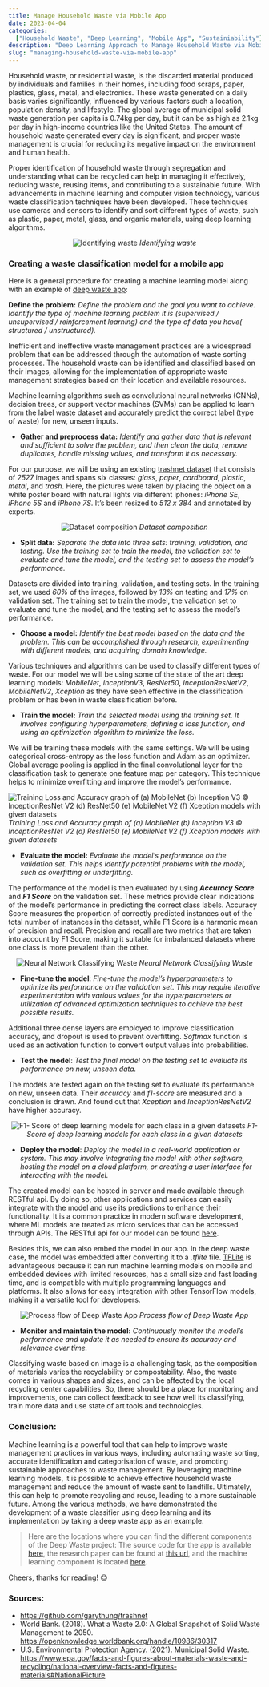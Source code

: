 ```yaml
---
title: Manage Household Waste via Mobile App
date: 2023-04-04
categories:
  ["Household Waste", "Deep Learning", "Mobile App", "Sustainiability"]
description: "Deep Learning Approach to Manage Household Waste via Mobile App"
slug: "managing-household-waste-via-mobile-app"
---
```



Household waste, or residential waste, is the discarded material produced by individuals and families in their homes, including food scraps, paper, plastics, glass, metal, and electronics. These waste generated on a daily basis varies significantly, influenced by various factors such a location, population density, and lifestyle. The global average of municipal solid waste generation per capita is 0.74kg per day, but it can be as high as 2.1kg per day in high-income countries like the United States. The amount of household waste generated every day is significant, and proper waste management is crucial for reducing its negative impact on the environment and human health.

Proper identification of household waste through segregation and understanding what can be recycled can help in managing it effectively, reducing waste, reusing items, and contributing to a sustainable future. With advancements in machine learning and computer vision technology, various waste classification techniques have been developed. These techniques use cameras and sensors to identify and sort different types of waste, such as plastic, paper, metal, glass, and organic materials, using deep learning algorithms.


<p align="center">
  <img src="https://cdn-images-1.medium.com/max/3200/0*cBB6vW5bf9-ogg8-" alt="Identifying waste">
  <em>Identifying waste</em>
</p>

### **Creating a waste classification model for a mobile app**

Here is a general procedure for creating a machine learning model along with an example of <a href="https://www.producthunt.com/products/deep-waste" target="_blank">deep waste app</a>:

**Define the problem:** *Define the problem and the goal you want to achieve. Identify the type of machine learning problem it is (supervised / unsupervised / reinforcement learning) and the type of data you have( structured / unstructured).*

Inefficient and ineffective waste management practices are a widespread problem that can be addressed through the automation of waste sorting processes. The household waste can be identified and classified based on their images, allowing for the implementation of appropriate waste management strategies based on their location and available resources.

Machine learning algorithms such as convolutional neural networks (CNNs), decision trees, or support vector machines (SVMs) can be applied to learn from the label waste dataset and accurately predict the correct label (type of waste) for new, unseen inputs.

* **Gather and preprocess data:** *Identify and gather data that is relevant and sufficient to solve the problem, and then clean the data, remove duplicates, handle missing values, and transform it as necessary.*

For our purpose, we will be using an existing <a href="https://github.com/garythung/trashnet" target="_blank">trashnet dataset</a> that consists of *2527* images and spans six classes: *glass*, *paper*, *cardboard*, *plastic*, *metal*, and *trash*. Here, the pictures were taken by placing the object on a white poster board with natural lights via different iphones: *iPhone SE*, *iPhone 5S* and *iPhone 7S*. It’s been resized to *512 x 384* and annotated by experts.

<p align="center">
  <img src="https://cdn-images-1.medium.com/max/3200/0*Of7fkLr4PHEJqhmE" alt="Dataset composition">
  <em>Dataset composition</em>
</p>

* **Split data:** *Separate the data into three sets: training, validation, and testing. Use the training set to train the model, the validation set to evaluate and tune the model, and the testing set to assess the model’s performance.*

Datasets are divided into training, validation, and testing sets. In the training set, we used  *60%* of the images, followed by *13%* on testing and *17%* on validation set. The training set to train the model, the validation set to evaluate and tune the model, and the testing set to assess the model’s performance.

* **Choose a model:** *Identify the best model based on the data and the problem. This can be accomplished through research, experimenting with different models, and acquiring domain knowledge.*

Various techniques and algorithms can be used to classify different types of waste. For our model we will be using some of the state of the art deep learning models: *MobileNet*, *InceptionV3*, *ResNet50*, *InceptionResNetV2*, *MobileNetV2*, *Xception* as they have seen effective in the classification problem or has been in waste classification before.

* **Train the model:** *Train the selected model using the training set. It involves configuring hyperparameters, defining a loss function, and using an optimization algorithm to minimize the loss.*

We will be training these models with the same settings. We will be using categorical cross-entropy as the loss function and Adam as an optimizer. Global average pooling is applied in the final convolutional layer for the classification task to generate one feature map per category. This technique helps to minimize overfitting and improve the model’s performance.

![Training Loss and Accuracy graph of (a) MobileNet (b) Inception V3 © InceptionResNet V2 (d) ResNet50 (e) MobileNet V2 (f) Xception models with given datasets](https://cdn-images-1.medium.com/max/2000/0*bCj5RShv7v7kMEBI)*Training Loss and Accuracy graph of (a) MobileNet (b) Inception V3 © InceptionResNet V2 (d) ResNet50 (e) MobileNet V2 (f) Xception models with given datasets*

* **Evaluate the model:** *Evaluate the model’s performance on the validation set. This helps identify potential problems with the model, such as overfitting or underfitting.*

The performance of the model is then evaluated by using ***Accuracy Score*** and ***F1 Score*** on the validation set. These metrics provide clear indications of the model’s performance in predicting the correct class labels. Accuracy Score measures the proportion of correctly predicted instances out of the total number of instances in the dataset, while F1 Score is a harmonic mean of precision and recall. Precision and recall are two metrics that are taken into account by F1 Score, making it suitable for imbalanced datasets where one class is more prevalent than the other.

<p align="center">
  <img src="https://cdn-images-1.medium.com/max/3200/0*AIofo7zGtuaCBZz0" alt="Neural Network Classifying Waste">
  <em>Neural Network Classifying Waste</em>
</p>

* **Fine-tune the model**: *Fine-tune the model’s hyperparameters to optimize its performance on the validation set. This may require iterative experimentation with various values for the hyperparameters or utilization of advanced optimization techniques to achieve the best possible results.*

Additional three dense layers are employed to improve classification accuracy, and dropout is used to prevent overfitting. *Softmax* function is used as an activation function to convert output values into probabilities.

* **Test the model**: *Test the final model on the testing set to evaluate its performance on new, unseen data.*

The models are tested again on the testing set to evaluate its performance on new, unseen data. Their *accuracy* and *f1-score* are measured and a conclusion is drawn. And found out that *Xception* and *InceptionResNetV2* have higher accuracy.

<p align="center">
  <img src="https://cdn-images-1.medium.com/max/3200/0*LV4hzjE3vHhoo_mO" alt="F1- Score of deep learning models for each class in a given datasets">
  <em>F1- Score of deep learning models for each class in a given datasets</em>
</p>


* **Deploy the model**: *Deploy the model in a real-world application or system. This may involve integrating the model with other software, hosting the model on a cloud platform, or creating a user interface for interacting with the model.*

The created model can be hosted in server and made available through RESTful api. By doing so, other applications and services can easily integrate with the model and use its predictions to enhance their functionality. It is a common practice in modern software development, where ML models are treated as micro services that can be accessed through APIs. The RESTful api for our model can be found <a href="https://github.com/sumn2u/ml_rest_api" target="_blank">here</a>.

Besides this, we can also embed the model in our app. In the deep waste case, the model was embedded after converting it to a *.tflite* file. <a href="https://www.tensorflow.org/lite/guide" target="_blank">TFLite</a> is advantageous because it can run machine learning models on mobile and embedded devices with limited resources, has a small size and fast loading time, and is compatible with multiple programming languages and platforms. It also allows for easy integration with other TensorFlow models, making it a versatile tool for developers.

<p align="center">
  <img src="https://cdn-images-1.medium.com/max/3200/0*yQjtlq8VHmCA6kuO" alt="Process flow of Deep Waste App">
  <em>Process flow of Deep Waste App</em>
</p>

* **Monitor and maintain the model:** *Continuously monitor the model’s performance and update it as needed to ensure its accuracy and relevance over time.*

Classifying waste based on image is a challenging task, as the composition of materials varies the recyclability or compostability. Also, the waste comes in various shapes and sizes, and can be affected by the local recycling center capabilities. So, there should be a place for monitoring and improvements, one can collect feedback to see how well its classifying, train more data and use state of art tools and technologies.

### **Conclusion:**

Machine learning is a powerful tool that can help to improve waste management practices in various ways, including automating waste sorting, accurate identification and categorisation of waste, and promoting sustainable approaches to waste management. By leveraging machine learning models, it is possible to achieve effective household waste management and reduce the amount of waste sent to landfills. Ultimately, this can help to promote recycling and reuse, leading to a more sustainable future. Among the various methods, we have demonstrated the development of a waste classifier using deep learning and its implementation by taking a deep waste app as an example.
> Here are the locations where you can find the different components of the Deep Waste project: The source code for the app is available  <a href="https://github.com/sumn2u/deep-waste-app" target="_blank">here</a>, the research paper can be found at <a href="https://www.aimspress.com/article/doi/10.3934/ctr.2023008?viewType=HTML" target="_blank">this url</a>, and the machine learning component is located <a href="https://colab.research.google.com/drive/1yWqc8TRS0I21RdfHLPRTQIs37ANOx-Uq" target="_blank">here</a>.

Cheers, thanks for reading! 😊


### **Sources:**

* <a href="https://github.com/garythung/trashnet" target="_blank">https://github.com/garythung/trashnet</a>
* World Bank. (2018). What a Waste 2.0: A Global Snapshot of Solid Waste Management to 2050.
 <a href="https://openknowledge.worldbank.org/handle/10986/30317" target="_blank">https://openknowledge.worldbank.org/handle/10986/30317</a>
* U.S. Environmental Protection Agency. (2021). Municipal Solid Waste. <a href="https://www.epa.gov/facts-and-figures-about-materials-waste-and-recycling/national-overview-facts-and-figures-materials#NationalPicture" target="_blank">https://www.epa.gov/facts-and-figures-about-materials-waste-and-recycling/national-overview-facts-and-figures-materials#NationalPicture</a>


